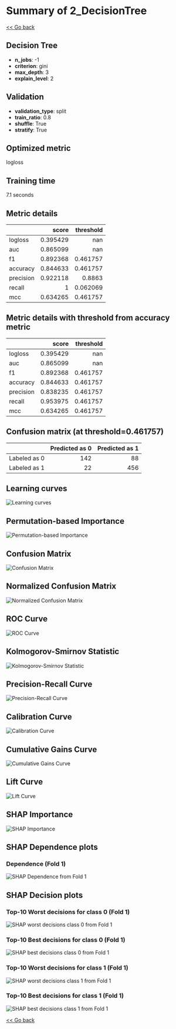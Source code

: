 # Summary of 2_DecisionTree

[<< Go back](../README.md)


## Decision Tree
- **n_jobs**: -1
- **criterion**: gini
- **max_depth**: 3
- **explain_level**: 2

## Validation
 - **validation_type**: split
 - **train_ratio**: 0.8
 - **shuffle**: True
 - **stratify**: True

## Optimized metric
logloss

## Training time

7.1 seconds

## Metric details
|           |    score |   threshold |
|:----------|---------:|------------:|
| logloss   | 0.395429 |  nan        |
| auc       | 0.865099 |  nan        |
| f1        | 0.892368 |    0.461757 |
| accuracy  | 0.844633 |    0.461757 |
| precision | 0.922118 |    0.8863   |
| recall    | 1        |    0.062069 |
| mcc       | 0.634265 |    0.461757 |


## Metric details with threshold from accuracy metric
|           |    score |   threshold |
|:----------|---------:|------------:|
| logloss   | 0.395429 |  nan        |
| auc       | 0.865099 |  nan        |
| f1        | 0.892368 |    0.461757 |
| accuracy  | 0.844633 |    0.461757 |
| precision | 0.838235 |    0.461757 |
| recall    | 0.953975 |    0.461757 |
| mcc       | 0.634265 |    0.461757 |


## Confusion matrix (at threshold=0.461757)
|              |   Predicted as 0 |   Predicted as 1 |
|:-------------|-----------------:|-----------------:|
| Labeled as 0 |              142 |               88 |
| Labeled as 1 |               22 |              456 |

## Learning curves
![Learning curves](learning_curves.png)

## Permutation-based Importance
![Permutation-based Importance](permutation_importance.png)
## Confusion Matrix

![Confusion Matrix](confusion_matrix.png)


## Normalized Confusion Matrix

![Normalized Confusion Matrix](confusion_matrix_normalized.png)


## ROC Curve

![ROC Curve](roc_curve.png)


## Kolmogorov-Smirnov Statistic

![Kolmogorov-Smirnov Statistic](ks_statistic.png)


## Precision-Recall Curve

![Precision-Recall Curve](precision_recall_curve.png)


## Calibration Curve

![Calibration Curve](calibration_curve_curve.png)


## Cumulative Gains Curve

![Cumulative Gains Curve](cumulative_gains_curve.png)


## Lift Curve

![Lift Curve](lift_curve.png)



## SHAP Importance
![SHAP Importance](shap_importance.png)

## SHAP Dependence plots

### Dependence (Fold 1)
![SHAP Dependence from Fold 1](learner_fold_0_shap_dependence.png)

## SHAP Decision plots

### Top-10 Worst decisions for class 0 (Fold 1)
![SHAP worst decisions class 0 from Fold 1](learner_fold_0_shap_class_0_worst_decisions.png)
### Top-10 Best decisions for class 0 (Fold 1)
![SHAP best decisions class 0 from Fold 1](learner_fold_0_shap_class_0_best_decisions.png)
### Top-10 Worst decisions for class 1 (Fold 1)
![SHAP worst decisions class 1 from Fold 1](learner_fold_0_shap_class_1_worst_decisions.png)
### Top-10 Best decisions for class 1 (Fold 1)
![SHAP best decisions class 1 from Fold 1](learner_fold_0_shap_class_1_best_decisions.png)

[<< Go back](../README.md)
